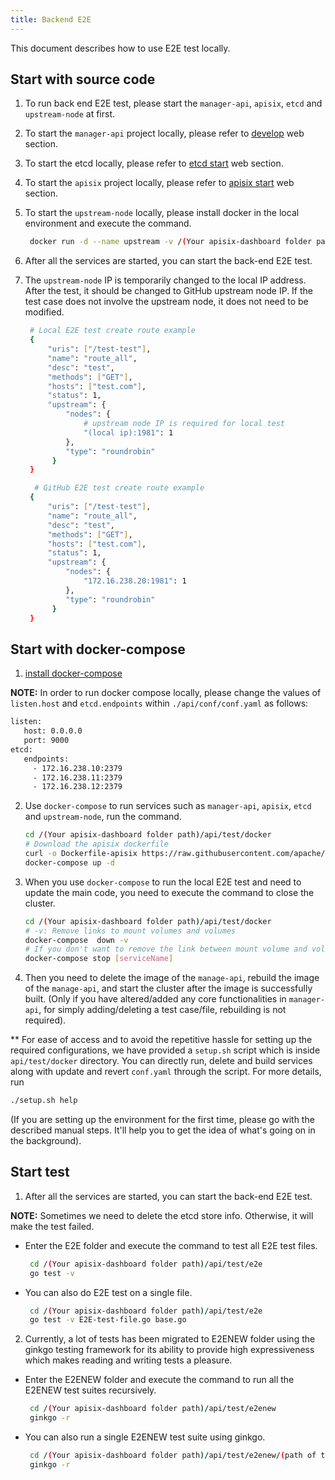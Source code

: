```yaml
---
title: Backend E2E
---
```


<!--
#
# Licensed to the Apache Software Foundation (ASF) under one or more
# contributor license agreements.  See the NOTICE file distributed with
# this work for additional information regarding copyright ownership.
# The ASF licenses this file to You under the Apache License, Version 2.0
# (the "License"); you may not use this file except in compliance with
# the License.  You may obtain a copy of the License at
#
#     http://www.apache.org/licenses/LICENSE-2.0
#
# Unless required by applicable law or agreed to in writing, software
# distributed under the License is distributed on an "AS IS" BASIS,
# WITHOUT WARRANTIES OR CONDITIONS OF ANY KIND, either express or implied.
# See the License for the specific language governing permissions and
# limitations under the License.
#
-->

This document describes how to use E2E test locally.

## Start with source code

1. To run back end E2E test, please start the `manager-api`, `apisix`, `etcd` and `upstream-node` at first.

2. To start the `manager-api` project locally, please refer to [develop](./develop.md) web section.

3. To start the etcd locally, please refer to [etcd start](https://apisix.apache.org/docs/apisix/install-dependencies/) web section.

4. To start the `apisix` project locally, please refer to [apisix start](https://github.com/apache/apisix#get-started) web section.

5. To start the `upstream-node` locally, please install docker in the local environment and execute the command.

   ```sh
    docker run -d --name upstream -v /(Your apisix-dashboard folder path)/api/test/docker/upstream.conf:/etc/nginx/conf.d/default.conf:ro -p 80:80 -p 1980:1980 -p 1981:1981 -p 1982:1982 -p 1983:1983 -p 1984:1984 johz/upstream:v2.0
   ```

6. After all the services are started, you can start the back-end E2E test.

7. The `upstream-node` IP is temporarily changed to the local IP address. After the test, it should be changed to GitHub upstream node IP. If the test case does not involve the upstream node, it does not need to be modified.

   ```sh
    # Local E2E test create route example
    {
        "uris": ["/test-test"],
        "name": "route_all",
        "desc": "test",
        "methods": ["GET"],
        "hosts": ["test.com"],
        "status": 1,
        "upstream": {
            "nodes": {
                # upstream node IP is required for local test
                "(local ip):1981": 1
            },
            "type": "roundrobin"
         }
    }

     # GitHub E2E test create route example
    {
        "uris": ["/test-test"],
        "name": "route_all",
        "desc": "test",
        "methods": ["GET"],
        "hosts": ["test.com"],
        "status": 1,
        "upstream": {
            "nodes": {
                "172.16.238.20:1981": 1
            },
            "type": "roundrobin"
         }
    }
   ```

## Start with docker-compose

1. [install docker-compose](https://docs.docker.com/compose/install/)

**NOTE:** In order to run docker compose locally, please change the values of `listen.host` and `etcd.endpoints` within `./api/conf/conf.yaml` as follows:

```sh
listen:
   host: 0.0.0.0
   port: 9000
etcd:
   endpoints:
     - 172.16.238.10:2379
     - 172.16.238.11:2379
     - 172.16.238.12:2379
```

2. Use `docker-compose` to run services such as `manager-api`, `apisix`, `etcd` and `upstream-node`, run the command.

   ```sh
   cd /(Your apisix-dashboard folder path)/api/test/docker
   # Download the apisix dockerfile
   curl -o Dockerfile-apisix https://raw.githubusercontent.com/apache/apisix-docker/master/alpine/Dockerfile
   docker-compose up -d
   ```

3. When you use `docker-compose` to run the local E2E test and need to update the main code, you need to execute the command to close the cluster.

   ```sh
   cd /(Your apisix-dashboard folder path)/api/test/docker
   # -v: Remove links to mount volumes and volumes
   docker-compose  down -v
   # If you don't want to remove the link between mount volume and volume, you can use
   docker-compose stop [serviceName]
   ```

4. Then you need to delete the image of the `manage-api`, rebuild the image of the `manage-api`, and start the cluster after the image is successfully built.
   (Only if you have altered/added any core functionalities in `manager-api`, for simply adding/deleting a test case/file, rebuilding is not required).

** For ease of access and to avoid the repetitive hassle for setting up the required configurations, we have provided a `setup.sh` script
which is inside `api/test/docker` directory. You can directly run, delete and build services along with update and revert `conf.yaml` through the script.
For more details, run

```sh
./setup.sh help
```

(If you are setting up the environment for the first time, please go with the described manual steps. It'll help you to get the idea of what's going on in the background).
## Start test

1. After all the services are started, you can start the back-end E2E test.

**NOTE:** Sometimes we need to delete the etcd store info. Otherwise, it will make the test failed.

 - Enter the E2E folder and execute the command to test all E2E test files.

   ```sh
    cd /(Your apisix-dashboard folder path)/api/test/e2e
    go test -v
   ```

 - You can also do E2E test on a single file.

   ```sh
    cd /(Your apisix-dashboard folder path)/api/test/e2e
    go test -v E2E-test-file.go base.go
   ```

2. Currently, a lot of tests has been migrated to E2ENEW folder using the ginkgo testing framework for its ability to provide
high expressiveness which makes reading and writing tests a pleasure.

- Enter the E2ENEW folder and execute the command to run all the E2ENEW test suites recursively.

   ```sh
    cd /(Your apisix-dashboard folder path)/api/test/e2enew
    ginkgo -r
   ```

- You can also run a single E2ENEW test suite using ginkgo.

  ```sh
   cd /(Your apisix-dashboard folder path)/api/test/e2enew/(path of the specific test suite)
   ginkgo -r
  ```